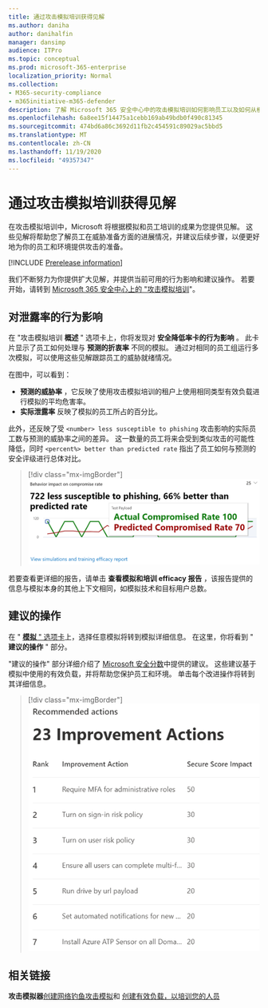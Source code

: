 ```yaml
---
title: 通过攻击模拟培训获得见解
ms.author: daniha
author: danihalfin
manager: dansimp
audience: ITPro
ms.topic: conceptual
ms.prod: microsoft-365-enterprise
localization_priority: Normal
ms.collection:
- M365-security-compliance
- m365initiative-m365-defender
description: 了解 Microsoft 365 安全中心中的攻击模拟培训如何影响员工以及如何从模拟和培训结果中获得见解。
ms.openlocfilehash: 6a8ee15f14475a1cebb169ab49bdb0f490c81345
ms.sourcegitcommit: 474bd6a86c3692d11fb2c454591c89029ac5bbd5
ms.translationtype: MT
ms.contentlocale: zh-CN
ms.lasthandoff: 11/19/2020
ms.locfileid: "49357347"
---
```

# <a name="gain-insights-through-attack-simulation-training"></a>通过攻击模拟培训获得见解

在攻击模拟培训中，Microsoft 将根据模拟和员工培训的成果为您提供见解。 这些见解将帮助您了解员工在威胁准备方面的进展情况，并建议后续步骤，以便更好地为你的员工和环境提供攻击的准备。

[!INCLUDE [Prerelease information](../includes/prerelease.md)]

我们不断努力为你提供扩大见解，并提供当前可用的行为影响和建议操作。
若要开始，请转到 [Microsoft 365 安全中心上的 "攻击模拟培训](https://security.microsoft.com/attacksimulator?viewid=overview)"。

## <a name="behavior-impact-on-compromise-rate"></a>对泄露率的行为影响

在 "攻击模拟培训 **概述** " 选项卡上，你将发现对 **安全降低率卡的行为影响** 。 此卡片显示了员工如何处理与 **预测的折衷率** 不同的模拟。 通过对相同的员工组运行多次模拟，可以使用这些见解跟踪员工的威胁就绪情况。

在图中，可以看到：

- **预测的威胁率** ，它反映了使用攻击模拟培训的租户上使用相同类型有效负载进行模拟的平均危害率。
- **实际泄露率** 反映了模拟的员工所占的百分比。

此外，还反映了受 `<number> less susceptible to phishing` 攻击影响的实际员工数与预测的威胁率之间的差异。 这一数量的员工将来会受到类似攻击的可能性降低，同时 `<percent%> better than predicted rate` 指出了员工如何与预测的安全评级进行总体对比。

> [!div class="mx-imgBorder"]
> ![攻击模拟培训中的行为影响卡片概述](../../media/attack-sim-preview-behavior-impact-card.png)

若要查看更详细的报告，请单击 **查看模拟和培训 efficacy 报告** ，该报告提供的信息与模拟本身的其他上下文相同，如模拟技术和目标用户总数。

## <a name="recommended-actions"></a>建议的操作

在 " [**模拟** " 选项卡](https://security.microsoft.com/attacksimulator?viewid=simulations)上，选择任意模拟将转到模拟详细信息。 在这里，你将看到 " **建议的操作** " 部分。

"建议的操作" 部分详细介绍了 [Microsoft 安全分数](../mtp/microsoft-secure-score.md)中提供的建议。 这些建议基于模拟中使用的有效负载，并将帮助您保护员工和环境。 单击每个改进操作将转到其详细信息。

> [!div class="mx-imgBorder"]
> ![攻击模拟培训的 "建议操作" 部分](../../media/attack-sim-preview-recommended-actions.png)

## <a name="related-links"></a>相关链接

**攻击模拟器**[创建网络钓鱼攻击模拟](attack-simulation-training.md)和 [创建有效负载，以培训您的人员](attack-simulation-training-payloads.md)
